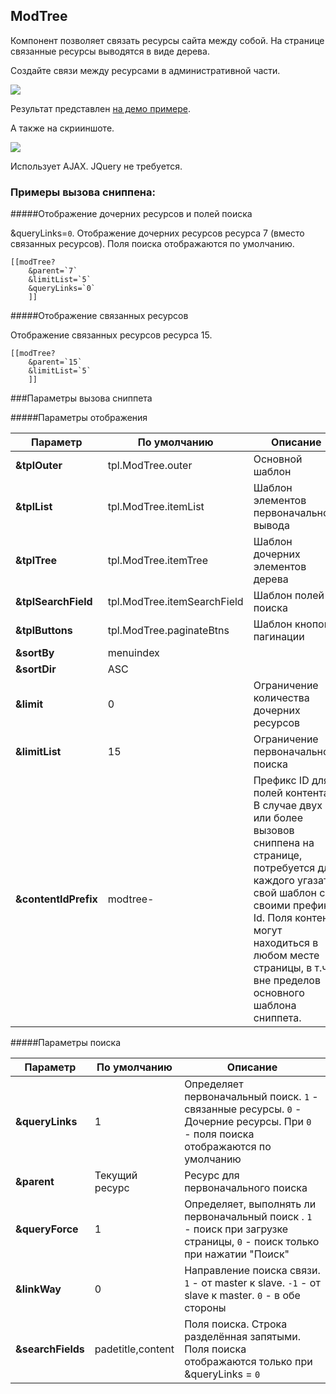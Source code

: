 ## ModTree

Компонент позволяет связать ресурсы  сайта между собой. На странице связанные ресурсы выводятся в виде дерева.

Создайте связи между ресурсами в административной части.

[![](https://file.modx.pro/files/b/3/1/b31a66bf709cb4e4212e157d7c1d496ds.jpg)](https://file.modx.pro/files/b/3/1/b31a66bf709cb4e4212e157d7c1d496d.jpg)

Результат представлен [на демо примере][1].

А также на скрииншоте.

[![](https://file.modx.pro/files/4/1/1/41169caaac34dbce4a1215f8a61963ffs.jpg)](https://file.modx.pro/files/4/1/1/41169caaac34dbce4a1215f8a61963ff.png)

Использует AJAX. JQuery не требуется.

### Примеры вызова сниппена:

#####Отображение дочерних ресурсов и полей поиска

&queryLinks=`0`. Отображение дочерних ресурсов ресурса 7 (вместо связанных ресурсов). Поля поиска отображаются по умолчанию.

```
[[modTree?
    &parent=`7`
    &limitList=`5`
    &queryLinks=`0`
    ]]
```

#####Отображение связанных ресурсов

Отображение связанных ресурсов ресурса 15.

```
[[modTree?
    &parent=`15`
    &limitList=`5`
    ]]
```

###Параметры вызова сниппета

#####Параметры отображения

| Параметр              | По умолчанию                | Описание                                                                                        |
| --------------------- | ------------------------------------------------- | ------------------------------------------------------------------------- |
| **&tplOuter**         | tpl.ModTree.outer           | Основной шаблон            |
| **&tplList**          | tpl.ModTree.itemList        | Шаблон элементов первоначального вывода |
| **&tplTree**          | tpl.ModTree.itemTree        | Шаблон дочерних элементов дерева |
| **&tplSearchField**   | tpl.ModTree.itemSearchField | Шаблон полей поиска |
| **&tplButtons**       | tpl.ModTree.paginateBtns    | Шаблон кнопок пагинации |
| **&sortBy**           | menuindex                   |  |
| **&sortDir**          | ASC                         |  |
| **&limit**            | 0                           | Ограничение количества дочерних ресурсов |
| **&limitList**        | 15                          | Ограничение первоначального поиска  |
| **&contentIdPrefix**  | modtree-                    | Префикс ID для полей контента. В случае двух или более вызовов сниппена на странице, потребуется для каждого угазать свой шаблон со своими префикс Id. Поля контента могут находиться в любом месте страницы, в т.ч. вне пределов основного шаблона сниппета.|

#####Параметры поиска

| Параметр              | По умолчанию                | Описание                                                                                        |
| --------------------- | ------------------------------------------------- | ------------------------------------------------------------------------- |
| **&queryLinks**       | 1                           | Определяет первоначальный поиск. `1` - связанные ресурсы. `0` - Дочерние ресурсы. При `0` - поля поиска отображаются по умолчанию |
| **&parent**           | Текущий ресурс              | Ресурс для первоначального поиска |
| **&queryForce**       | 1                           | Определяет, выполнять ли первоначальный поиск . `1` - поиск при загрузке страницы, `0` - поиск только при нажатии "Поиск" |
| **&linkWay**          | 0                           | Направление поиска связи. `1` - от master к slave. `-1` - от slave к master. `0` - в обе стороны |
| **&searchFields**     | padetitle,content           | Поля поиска. Строка разделённая запятыми. Поля поиска отображаются только при &queryLinks = `0` |



[1]: http://modtree.visermort.ru/examples.html